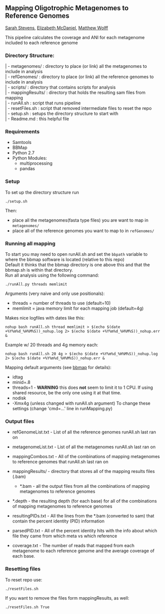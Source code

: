 ## Mapping Oligotrophic Metagenomes to Reference Genomes
[Sarah Stevens](https://github.com/sstevens2), [Elizabeth McDaniel](https://github.com/elizabethmcd), [Matthew Wolff](https://github.com/MatthewWolff)   

This pipeline calculates the coverage and ANI for each metagenome included to each reference genome  

### Directory Structure:
| - metagenomes/ : directory to place (or link) all the metagenomes to include in analysis  
| - refGenomes/ : directory to place (or link) all the reference genomes to include in analysis  
| - scripts/ : directory that contains scripts for analysis  
| - mappingResults/ : directory that holds the resulting sam files from mapping  
| - runAll.sh : script that runs pipeline  
| - resetFiles.sh : script that removed intermediate files to reset the repo  
| - setup.sh : setups the directory structure to start with  
| - Readme.md : this helpful file

### Requirements
- Samtools
- BBMap
- Python 2.7
- Python Modules:
	- multiprocessing
	- pandas

### Setup
To set up the directory structure run
```
./setup.sh
```
Then:
 - place all the metagenomes(fasta type files) you are want to map in `metagenomes/`
 - place all of the reference genomes you want to map to in `refGenomes/`

### Running all mapping
To start you may need to open runAll.sh and set the `bbpath` variable to where the bbmap software is located (relative to this repo)  
Default it thinks that the bbmap directory is one above this and that the bbmap.sh is within that directory.  
Run all analysis using the following command:  
```
./runAll.py threads memlimit
```
Arguments (very naive and only use positionals):
 - threads = number of threads to use (default=10)
 - memlimit = java memory limit for each mapping job (default=4g)  

Makes nice logfiles with dates like this:  
```
nohup bash runAll.sh thread memlimit > $(echo $(date +%Y%m%d_%H%M%S))_nohup.log 2> $(echo $(date +%Y%m%d_%H%M%S))_nohup.err &
```
Example w/ 20 threads and 4g memory each:
```
nohup bash runAll.sh 20 4g > $(echo $(date +%Y%m%d_%H%M%S))_nohup.log 2> $(echo $(date +%Y%m%d_%H%M%S))_nohup.err &
```
Mapping default arguments (see [bbmap](https://wiki.gacrc.uga.edu/wiki/BBMap) for details):
 - idtag
 - minid=.8
 - threads=1 - **WARNING** this does **not** seem to limit it to 1 CPU.  If using shared resource, be the only one using it at that time.
 - nodisk
 - -Xmx4g (unless changed with runAll.sh argument)
To change these settings (change 'cmd=...' line in runMapping.py)

### Output files
- refGenomeList.txt - List of all the reference genomes runAll.sh last ran on  
- metagenomeList.txt - List of all the metagenomes runAll.sh last ran on  
- mappingCombos.txt - All of the combinations of mapping metagenomes to reference genomes that runAll.sh last ran on  
- mappingResults/ - directory that stores all of the mapping results files (.bam)  
	- \*.bam - all the output files from all the combinations of mapping metagenomes to reference genomes  

 - \*.depth - the resulting depth (for each base) for all of the  combinations of mapping metagenomes to reference genomes  

- resultingPIDs.txt - All the lines from the \*.bam (converted to sam) that contain the percent identity (PID) information  
- parsedPID.txt - All of the percent identity hits with the info about which file they came from which meta vs which reference
- coverage.txt - The number of reads that mapped from each metagenome to each reference genome and the average coverage of each base.


### Resetting files
To reset repo use:
```
./resetFiles.sh
```
If you want to remove the files form mappingResults, as well:
```
./resetFiles.sh True
```
